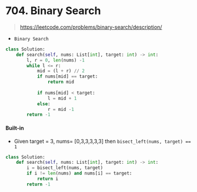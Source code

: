 # 704. Binary Search
> https://leetcode.com/problems/binary-search/description/

- `Binary Search`

```py
class Solution:
    def search(self, nums: List[int], target: int) -> int:
        l, r = 0, len(nums) -1
        while l <= r:
            mid = (l + r) // 2
            if nums[mid] == target:
                return mid
            
            if nums[mid] < target:
                l = mid + 1
            else:
                r = mid -1
        return -1
```

#### Built-in

- Given target = 3, nums= [0,3,3,3,3,3] then `bisect_left(nums, target) == 1`

```py
class Solution:
    def search(self, nums: List[int], target: int) -> int:
        i = bisect_left(nums, target)
        if i != len(nums) and nums[i] == target:
            return i
        return -1
```        

